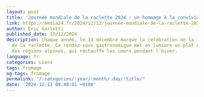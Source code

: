 ```yaml
---
layout: post
title: 'Journée mondiale de la raclette 2024 : un hommage à la convivialité alpine'
link: https://media24.fr/2024/12/13/journee-mondiale-de-la-raclette-2024-un-hommage-a-la-convivialite-alpine
author: Eric Garletti
published_date: 13/12/2024
description: Chaque année, le 13 décembre marque la célébration de la Journée mondiale
  de la raclette. Ce rendez-vous gastronomique met en lumière un plat emblématique
  des régions alpines, qui réchauffe les cœurs pendant l’hiver.
language: fr
categories: Liens
tags: fromage
og-tags: fromage
permalink: "/:categories/:year/:month/:day/:title/"
date: '2024-12-13 09:40:01 +0100'
---
```

